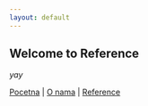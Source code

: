 ```yaml
---
layout: default
---
```


## Welcome to Reference

_yay_

[Pocetna](./index.md) | [O nama](./o-nama.md) | [Reference](#)
